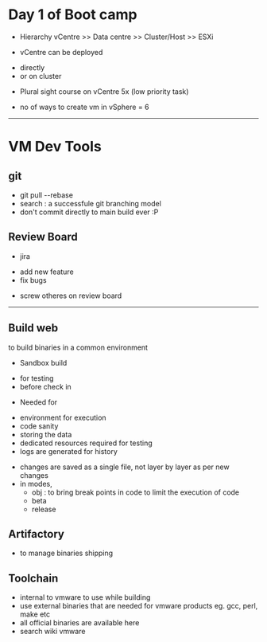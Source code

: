 # Day 1 of Boot camp

* Hierarchy
vCentre >> Data centre >> Cluster/Host >> ESXi

* vCentre can be deployed 
 - directly
 - or on cluster

* Plural sight course on vCentre 5x (low priority task)

* no of ways to create vm in vSphere = 6

--- 
# VM Dev Tools

## git
 - git pull --rebase
 - search : a successfule git branching model
 - don't commit directly to main build ever :P

## Review Board
 - jira
  + add new feature
  + fix bugs

 - screw otheres on review board

---
## Build web
to build binaries in a common environment
* Sandbox build 
 - for testing
 - before check in

* Needed for 
 + environment for execution
 + code sanity
 + storing the data
 + dedicated resources required for testing
 + logs are generated for history

* changes are saved as a single file, not layer by layer as per new changes
* in modes, 
  + obj : to bring break points in code to limit the execution of code
  + beta
  + release

## Artifactory
 * to manage binaries shipping

## Toolchain
* internal to vmware to use while building 
* use external binaries that are needed for vmware products eg. gcc, perl, make etc
* all official binaries are available here
* search wiki vmware
